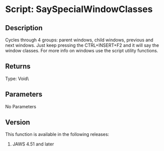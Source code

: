 # Script: SaySpecialWindowClasses

## Description

Cycles through 4 groups: parent windows, child windows, previous and
next windows. Just keep pressing the CTRL+INSERT+F2 and it will say the
window classes. For more info on windows use the script utility
functions.

## Returns

Type: Void\

## Parameters

No Parameters

## Version

This function is available in the following releases:

1.  JAWS 4.51 and later

